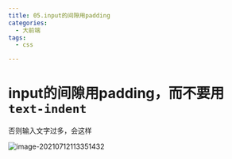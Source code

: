 ```yaml
---
title: 05.input的间隙用padding
categories:
  - 大前端
tags:
  - css

---
```




# input的间隙用padding，而不要用 `text-indent`

否则输入文字过多，会这样

![image-20210712113351432](https://gitee.com/nahaohao/pic-upload/raw/master/img/image-20210712113351432.png)

# 